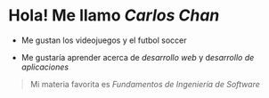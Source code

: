 # Hola! Me llamo *Carlos Chan*

- Me gustan los videojuegos y el futbol soccer

- Me gustaría aprender acerca de *desarrollo web* y d*esarrollo de aplicaciones*

> Mi materia favorita es *Fundamentos de Ingeniería de Software*
